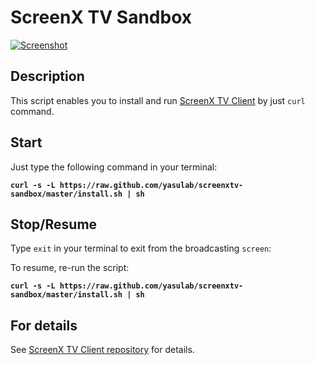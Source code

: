 # ScreenX TV Sandbox

[![Screenshot](https://raw.github.com/tompng/screenxtv-client/master/images/ss-screenxtv.png)](http://screenx.tv)

## Description

This script enables you to install and run [ScreenX TV Client](https://github.com/tompng/screenxtv-client) by just `curl` command.

## Start

Just type the following command in your terminal:

__`curl -s -L https://raw.github.com/yasulab/screenxtv-sandbox/master/install.sh | sh`__

## Stop/Resume

Type `exit` in your terminal to exit from the broadcasting `screen`:

To resume, re-run the script:

__`curl -s -L https://raw.github.com/yasulab/screenxtv-sandbox/master/install.sh | sh`__

## For details

See [ScreenX TV Client repository](https://github.com/tompng/screenxtv-client) for details.
